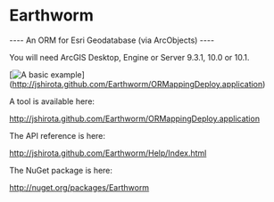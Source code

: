 Earthworm
=========

---- An ORM for Esri Geodatabase (via ArcObjects) ----

You will need ArcGIS Desktop, Engine or Server 9.3.1, 10.0 or 10.1.

[![A basic example](https://raw.github.com/jshirota/Earthworm/master/Images/screenshot.png "Click here to install!")]
(http://jshirota.github.com/Earthworm/ORMappingDeploy.application)

A tool is available here:

http://jshirota.github.com/Earthworm/ORMappingDeploy.application

The API reference is here:

http://jshirota.github.com/Earthworm/Help/Index.html

The NuGet package is here:

http://nuget.org/packages/Earthworm
